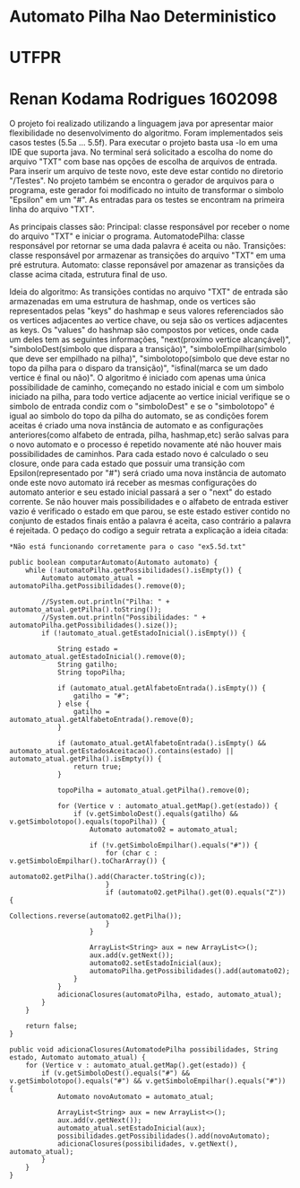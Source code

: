 # Automato Pilha Nao Deterministico
# UTFPR
# Renan Kodama Rodrigues 1602098

O projeto foi realizado utilizando a linguagem java por apresentar maior flexibilidade no
desenvolvimento do algoritmo. Foram implementados seis casos testes (5.5a ... 5.5f). Para 
executar o projeto basta usa -lo em uma IDE que suporta java. 
No terminal será solicitado a escolha do nome do arquivo "TXT" com base nas opções de escolha de arquivos de entrada. 
Para inserir um arquivo de teste novo, este deve estar contido no diretorio "/Testes". No projeto também se encontra 
o gerador de arquivos para o programa, este gerador foi modificado no intuito de transformar o simbolo "Epsilon" em um "#".
As entradas para os testes se encontram na primeira linha do arquivo "TXT".

As principais classes são:
    Principal: classe responsável por receber o nome do arquivo "TXT" e iniciar o programa.
    AutomatodePilha: classe responsável por retornar se uma dada palavra é aceita ou não.
    Transições: classe responsável por armazenar as transições do arquivo "TXT" em uma pré estrutura.
    Automato: classe reponsável por amazenar as transições da classe acima citada, estrutura final de uso.

Ideia do algoritmo:
    As transições contidas no arquivo "TXT" de entrada são armazenadas em uma estrutura de hashmap, onde os vertices
    são representados pelas "keys" do hashmap e seus valores referenciados são os vertices adjacentes ao vertice chave,
    ou seja são os vertices adjacentes as keys.
    Os "values" do hashmap são compostos por vetices, onde cada um deles tem as seguintes informações, "next(proxímo vertice alcançável)", 
    "simboloDest(simbolo que dispara a transição)", "simboloEmpilhar(simbolo que deve ser empilhado na pilha)", 
    "simbolotopo(simbolo que deve estar no topo da pilha para o disparo da transição)", "isfinal(marca se um dado vertice é final ou não)".
    O algoritmo é iniciado com apenas uma única possibilidade de caminho, começando no estado inicial e com um simbolo iniciado na pilha,
    para todo vertice adjacente ao vertice inicial verifique se o simbolo de entrada condiz com o "simboloDest" e se o "simbolotopo" é igual ao
    simbolo do topo da pilha do automato, se as condições forem aceitas é criado uma nova instância de automato e as configurações anteriores(como alfabeto
    de entrada, pilha, hashmap,etc) serão salvas para o novo automato e o processo é repetido novamente até não houver mais possibilidades de caminhos.
    Para cada estado novo é calculado o seu closure, onde para cada estado que possuir uma transição com Epsilon(representado por "#") será criado uma
    nova instância de automato onde este novo automato irá receber as mesmas configurações do automato anterior e seu estado inicial passará a ser o 
    "next" do estado corrente. Se não houver mais possibilidades e o alfabeto de entrada estiver vazio é verificado o estado em que parou, se este estado
    estiver contido no conjunto de estados finais então a palavra é aceita, caso contrário a palavra é rejeitada.
    O pedaço do codigo a seguir retrata a explicação a ideia citada:

    *Não está funcionando corretamente para o caso "ex5.5d.txt"

    public boolean computarAutomato(Automato automato) {
        while (!automatoPilha.getPossibilidades().isEmpty()) {
            Automato automato_atual = automatoPilha.getPossibilidades().remove(0);

            //System.out.println("Pilha: " + automato_atual.getPilha().toString());
            //System.out.println("Possibilidades: " + automatoPilha.getPossibilidades().size());
            if (!automato_atual.getEstadoInicial().isEmpty()) {

                String estado = automato_atual.getEstadoInicial().remove(0);
                String gatilho;
                String topoPilha;

                if (automato_atual.getAlfabetoEntrada().isEmpty()) {
                    gatilho = "#";
                } else {
                    gatilho = automato_atual.getAlfabetoEntrada().remove(0);
                }

                if (automato_atual.getAlfabetoEntrada().isEmpty() && automato_atual.getEstadosAceitacao().contains(estado) || automato_atual.getPilha().isEmpty()) {
                    return true;
                }

                topoPilha = automato_atual.getPilha().remove(0);

                for (Vertice v : automato_atual.getMap().get(estado)) {
                    if (v.getSimboloDest().equals(gatilho) && v.getSimbolotopo().equals(topoPilha)) {
                        Automato automato02 = automato_atual;

                        if (!v.getSimboloEmpilhar().equals("#")) {
                            for (char c : v.getSimboloEmpilhar().toCharArray()) {
                                automato02.getPilha().add(Character.toString(c));
                            }
                            if (automato02.getPilha().get(0).equals("Z")) {
                                Collections.reverse(automato02.getPilha());
                            }
                        }

                        ArrayList<String> aux = new ArrayList<>();
                        aux.add(v.getNext());
                        automato02.setEstadoInicial(aux);
                        automatoPilha.getPossibilidades().add(automato02);
                    }
                }
                adicionaClosures(automatoPilha, estado, automato_atual);
            }
        }

        return false;
    }

    public void adicionaClosures(AutomatodePilha possibilidades, String estado, Automato automato_atual) {
        for (Vertice v : automato_atual.getMap().get(estado)) {
            if (v.getSimboloDest().equals("#") && v.getSimbolotopo().equals("#") && v.getSimboloEmpilhar().equals("#")) {
                Automato novoAutomato = automato_atual;

                ArrayList<String> aux = new ArrayList<>();
                aux.add(v.getNext());
                automato_atual.setEstadoInicial(aux);
                possibilidades.getPossibilidades().add(novoAutomato);
                adicionaClosures(possibilidades, v.getNext(), automato_atual);
            }
        }
    }
    
    
